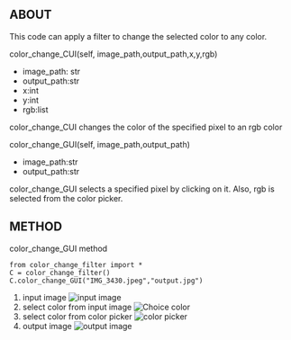 ## ABOUT
This code can apply a filter to change the selected color to any color.

color_change_CUI(self, image_path,output_path,x,y,rgb)
- image_path: str
- output_path:str
- x:int
- y:int
- rgb:list

color_change_CUI changes the color of the specified pixel to an rgb color

color_change_GUI(self, image_path,output_path)
- image_path:str
- output_path:str

color_change_GUI selects a specified pixel by clicking on it. Also, rgb is selected from the color picker.

## METHOD
color_change_GUI method

```
from color_change_filter import *
C = color_change_filter()
C.color_change_GUI("IMG_3430.jpeg","output.jpg")

```

1. input image
![input image](https://drive.google.com/uc?export=view&id=1_nwdDS7z2xN5Pv4276920SV-g-nFSiHd/view?usp=sharing)
2. select color from input image
![Choice color](https://drive.google.com/uc?export=view&id={1m5X2APSrvFFYXmA_c-vhM_IishERVuyR/view?usp=sharing})
3. select color from color picker
![color picker](https://drive.google.com/uc?export=view&id={12mXDkKKTg0R-gP-eC_zIKIdwZOjJbZ8u/view?usp=sharing})
4. output image
![output image](https://drive.google.com/uc?export=view&id={1dbJIIte8C4Hjbzau6bGbh359qXX7ZiSu/view?usp=sharing})
